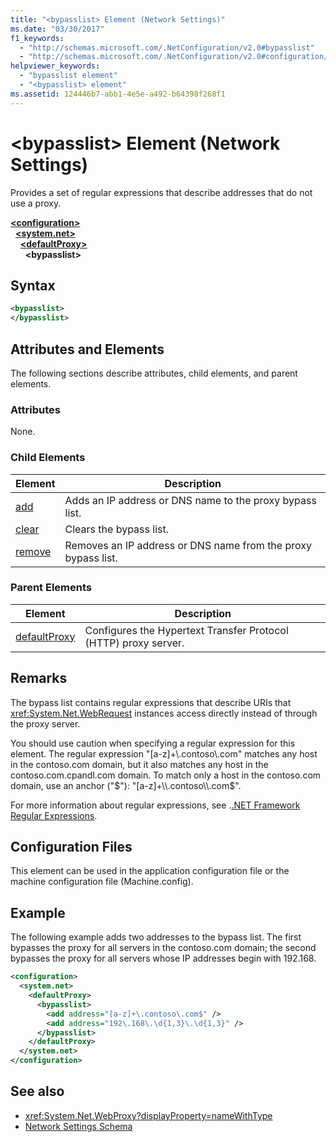 ```yaml
---
title: "<bypasslist> Element (Network Settings)"
ms.date: "03/30/2017"
f1_keywords: 
  - "http://schemas.microsoft.com/.NetConfiguration/v2.0#bypasslist"
  - "http://schemas.microsoft.com/.NetConfiguration/v2.0#configuration/system.net/defaultProxy/bypasslist"
helpviewer_keywords: 
  - "bypasslist element"
  - "<bypasslist> element"
ms.assetid: 124446b7-abb1-4e5e-a492-b64398f268f1
---
```

# \<bypasslist> Element (Network Settings)
Provides a set of regular expressions that describe addresses that do not use a proxy.  

[**\<configuration>**](../configuration-element.md)\
&nbsp;&nbsp;[**\<system.net>**](system-net-element-network-settings.md)\
&nbsp;&nbsp;&nbsp;&nbsp;[**\<defaultProxy>**](defaultproxy-element-network-settings.md)\
&nbsp;&nbsp;&nbsp;&nbsp;&nbsp;&nbsp;**\<bypasslist>**

## Syntax  
  
```xml  
<bypasslist>   
</bypasslist>  
```  
  
## Attributes and Elements  
 The following sections describe attributes, child elements, and parent elements.  
  
### Attributes  
 None.  
  
### Child Elements  
  
|**Element**|**Description**|  
|-----------------|---------------------|  
|[add](add-element-for-bypasslist-network-settings.md)|Adds an IP address or DNS name to the proxy bypass list.|  
|[clear](clear-element-for-bypasslist-network-settings.md)|Clears the bypass list.|  
|[remove](remove-element-for-bypasslist-network-settings.md)|Removes an IP address or DNS name from the proxy bypass list.|  
  
### Parent Elements  
  
|**Element**|**Description**|  
|-----------------|---------------------|  
|[defaultProxy](defaultproxy-element-network-settings.md)|Configures the Hypertext Transfer Protocol (HTTP) proxy server.|  
  
## Remarks  
 The bypass list contains regular expressions that describe URIs that <xref:System.Net.WebRequest> instances access directly instead of through the proxy server.  
  
 You should use caution when specifying a regular expression for this element. The regular expression "[a-z]+\\.contoso\\.com" matches any host in the contoso.com domain, but it also matches any host in the contoso.com.cpandl.com domain. To match only a host in the contoso.com domain, use an anchor ("$"): "[a-z]+\\.contoso\\.com$".  
  
 For more information about regular expressions, see .[.NET Framework Regular Expressions](../../../../standard/base-types/regular-expressions.md).  
  
## Configuration Files  
 This element can be used in the application configuration file or the machine configuration file (Machine.config).  
  
## Example  
 The following example adds two addresses to the bypass list. The first bypasses the proxy for all servers in the contoso.com domain; the second bypasses the proxy for all servers whose IP addresses begin with 192.168.  
  
```xml  
<configuration>  
  <system.net>  
    <defaultProxy>  
      <bypasslist>  
        <add address="[a-z]+\.contoso\.com$" />  
        <add address="192\.168\.\d{1,3}\.\d{1,3}" />  
      </bypasslist>  
    </defaultProxy>  
  </system.net>  
</configuration>  
```  
  
## See also

- <xref:System.Net.WebProxy?displayProperty=nameWithType>
- [Network Settings Schema](index.md)
